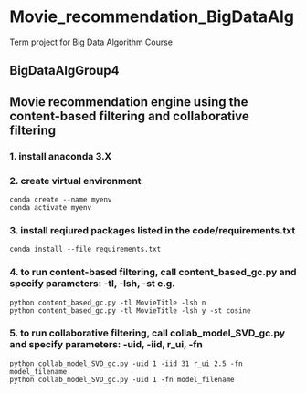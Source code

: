 # Movie_recommendation_BigDataAlg
Term project for Big Data Algorithm Course  
## BigDataAlgGroup4
## Movie recommendation engine using the content-based filtering and collaborative filtering 
### 1. install anaconda 3.X 
### 2. create virtual environment   

```  
conda create --name myenv
conda activate myenv  
```  

### 3. install reqiured packages listed in the code/requirements.txt   

```  
conda install --file requirements.txt  
```  

### 4. to run content-based filtering, call **content_based_gc.py** and specify parameters: -tl, -lsh, -st e.g.   
     
```  
python content_based_gc.py -tl MovieTitle -lsh n   
python content_based_gc.py -tl MovieTitle -lsh y -st cosine   
```  

### 5. to run collaborative filtering, call **collab_model_SVD_gc.py** and specify parameters: -uid, -iid, r_ui, -fn   

```  
python collab_model_SVD_gc.py -uid 1 -iid 31 r_ui 2.5 -fn model_filename  
python collab_model_SVD_gc.py -uid 1 -fn model_filename  
```  


